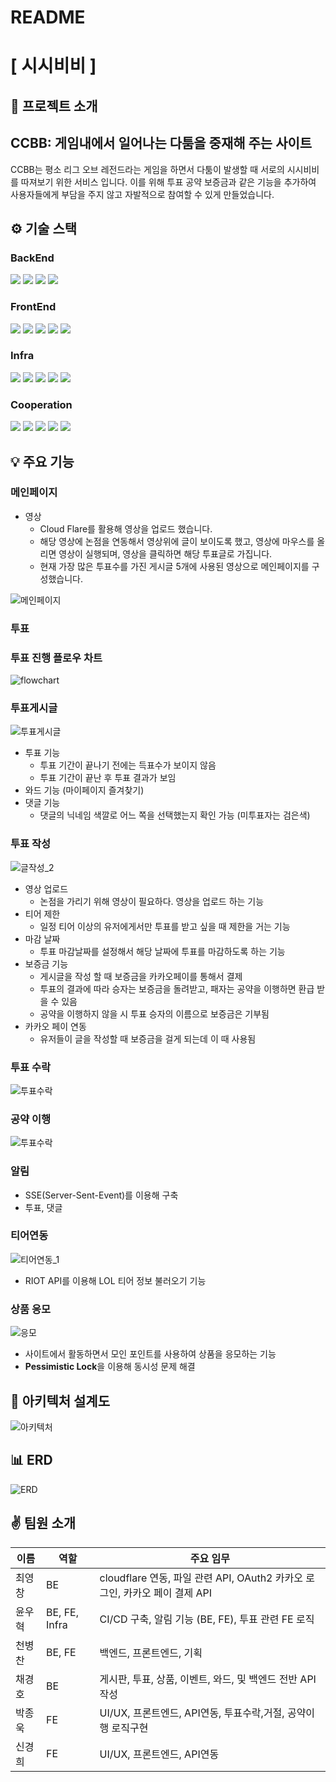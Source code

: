 # README

# [ 시시비비 ]

## 📰 프로젝트 소개

## CCBB: 게임내에서 일어나는 다툼을 중재해 주는 사이트

CCBB는 평소 리그 오브 레전드라는 게임을 하면서 다툼이 발생할 때 서로의 시시비비를 따져보기 위한 서비스 입니다. 이를 위해 투표 공약 보증금과 같은 기능을 추가하여 사용자들에게 부담을 주지 않고 자발적으로 참여할 수 있게 만들었습니다.

## ⚙️ 기술 스택

### BackEnd
<img src="https://img.shields.io/badge/Java-007396?style=for-the-badge&logo=Java&logoColor=black">
<img src="https://img.shields.io/badge/springboot-6DB33F?style=for-the-badge&logo=springboot&logoColor=black">
<img src="https://img.shields.io/badge/JPA-61DAFB?style=for-the-badge&logo=JPA&logoColor=black">
<img src="https://img.shields.io/badge/springsecurity-6DB33F?style=for-the-badge&logo=springsecurity&logoColor=black">

### FrontEnd

<img src="https://img.shields.io/badge/react-61DAFB?style=for-the-badge&logo=react&logoColor=black">
<img src="https://img.shields.io/badge/recoil-3578E5?style=for-the-badge&logo=recoil&logoColor=black">
<img src="https://img.shields.io/badge/axios-5A29E4?style=for-the-badge&logo=axios&logoColor=black">
<img src="https://img.shields.io/badge/styledcomponents-DB7093?style=for-the-badge&logo=styledcomponents&logoColor=black">
<img src="https://img.shields.io/badge/chartdotjs-FF6384?style=for-the-badge&logo=chartdotjs&logoColor=black">

### Infra

<img src="https://img.shields.io/badge/jenkins-D24939?style=for-the-badge&logo=jenkins&logoColor=black">
<img src="https://img.shields.io/badge/amazonaws-232F3E?style=for-the-badge&logo=amazonaws&logoColor=white">
<img src="https://img.shields.io/badge/amazonec2-FF9900?style=for-the-badge&logo=amazonec2&logoColor=black">
<img src="https://img.shields.io/badge/docker-2496ED?style=for-the-badge&logo=docker&logoColor=black">
<img src="https://img.shields.io/badge/nginx-009639?style=for-the-badge&logo=nginx&logoColor=black">

### Cooperation

<img src="https://img.shields.io/badge/gitlab-FC6D26?style=for-the-badge&logo=gitlab&logoColor=black">
<img src="https://img.shields.io/badge/jirasoftware-0052CC?style=for-the-badge&logo=jirasoftware&logoColor=black">
<img src="https://img.shields.io/badge/notion-000000?style=for-the-badge&logo=notion&logoColor=white">
<img src="https://img.shields.io/badge/mattermost-0058CC?style=for-the-badge&logo=mattermost&logoColor=black">
<img src="https://img.shields.io/badge/gerrit-EEEEEE?style=for-the-badge&logo=gerrit&logoColor=black">

## 💡 주요 기능


### 메인페이지

- 영상
  - Cloud Flare를 활용해 영상을 업로드 했습니다.
  - 해당 영상에 논점을 연동해서 영상위에 글이 보이도록 했고, 영상에 마우스를 올리면 영상이 실행되며, 영상을 클릭하면 해당 투표글로 가집니다.
  - 현재 가장 많은 투표수를 가진 게시글 5개에 사용된 영상으로 메인페이지를 구성했습니다.

![메인페이지](/uploads/877012d39976686ec7cd7abe1de1f209/메인페이지.gif)

### 투표

### 투표 진행 플로우 차트

![flowchart](/uploads/3c5cb5b9c2a2887e775df9389a58918a/flowchart.png)

### 투표게시글

![투표게시글](/uploads/0cf93186e8ffa67ccff85619642d4039/투표게시글.gif)

- 투표 기능
  - 투표 기간이 끝나기 전에는 득표수가 보이지 않음
  - 투표 기간이 끝난 후 투표 결과가 보임
- 와드 기능 (마이페이지 즐겨찾기)
- 댓글 기능
  - 댓글의 닉네임 색깔로 어느 쪽을 선택했는지 확인 가능 (미투표자는 검은색)

### 투표 작성

![글작성_2](/uploads/15a770bc0bfe225f49d6084aca076735/글작성_2.gif)

- 영상 업로드
  - 논점을 가리기 위해 영상이 필요하다. 영상을 업로드 하는 기능
- 티어 제한
  - 일정 티어 이상의 유저에게서만 투표를 받고 싶을 때 제한을 거는 기능
- 마감 날짜
  - 투표 마감날짜를 설정해서 해당 날짜에 투표를 마감하도록 하는 기능
- 보증금 기능
  - 게시글을 작성 할 때 보증금을 카카오페이를 통해서 결제
  - 투표의 결과에 따라 승자는 보증금을 돌려받고, 패자는 공약을 이행하면 환급 받을 수 있음
  - 공약을 이행하지 않을 시 투표 승자의 이름으로 보증금은 기부됨
- 카카오 페이 연동
  - 유저들이 글을 작성할 때 보증금을 걸게 되는데 이 때 사용됨

### 투표 수락

![투표수락](/uploads/c264b058517bf64cfac1f930eb6aad6f/투표수락.gif)

### 공약 이행

![투표수락](/uploads/c264b058517bf64cfac1f930eb6aad6f/투표수락.gif)

### 알림

- SSE(Server-Sent-Event)를 이용해 구축
- 투표, 댓글

### 티어연동

![티어연동_1](/uploads/422161394e84e28bd0e8978ae990dce0/티어연동_1.gif)

- RIOT API를 이용해 LOL 티어 정보 불러오기 기능

### 상품 응모

![응모](/uploads/23f75c94ad8ddeb652057ac3b396fb67/응모.gif)
- 사이트에서 활동하면서 모인 포인트를 사용하여 상품을 응모하는 기능
- **Pessimistic Lock**을 이용해 동시성 문제 해결

## 📄 아키텍처 설계도

![아키텍처](/uploads/ca1577a224efd6f602a0938b0eb8dc00/아키텍처.png)

## 📊 ERD

![ERD](/uploads/e0785e1de391f260f888bcea8f6f809d/ERD.png)

## ✌️ 팀원 소개

| 이름  | 역할            | 주요 임무                                                   |
| --- | ------------- | ------------------------------------------------------- |
| 최영창 | BE            | cloudflare 연동, 파일 관련 API, OAuth2 카카오 로그인, 카카오 페이 결제 API |
| 윤우혁 | BE, FE, Infra | CI/CD 구축, 알림 기능 (BE, FE), 투표 관련 FE 로직                   |
| 천병찬 | BE, FE        | 백엔드, 프론트엔드, 기획                                          |
| 채경호 | BE            | 게시판, 투표, 상품, 이벤트, 와드, 및 백엔드 전반 API 작성                   |
| 박종욱 | FE            | UI/UX, 프론트엔드, API연동, 투표수락,거절, 공약이행 로직구현                 |
| 신경희 | FE            | UI/UX, 프론트엔드, API연동                                     |
